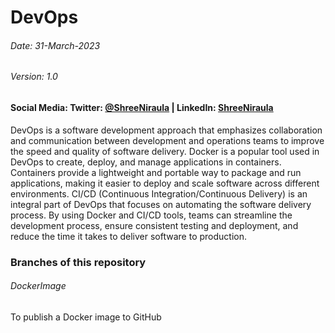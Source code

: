 # DevOps
###### Date: 31-March-2023 <br>
###### Version: 1.0 </br>

#### Social Media: Twitter: [@ShreeNiraula](https://twitter.com/ShreeNiraula) | LinkedIn: [ShreeNiraula](https://www.linkedin.com/in/shreeniraula/)


DevOps is a software development approach that emphasizes collaboration and communication between development and operations teams to improve the speed and quality of software delivery. Docker is a popular tool used in DevOps to create, deploy, and manage applications in containers. Containers provide a lightweight and portable way to package and run applications, making it easier to deploy and scale software across different environments. CI/CD (Continuous Integration/Continuous Delivery) is an integral part of DevOps that focuses on automating the software delivery process. By using Docker and CI/CD tools, teams can streamline the development process, ensure consistent testing and deployment, and reduce the time it takes to deliver software to production.



### Branches of this repository
###### DockerImage
To publish a Docker image to GitHub
